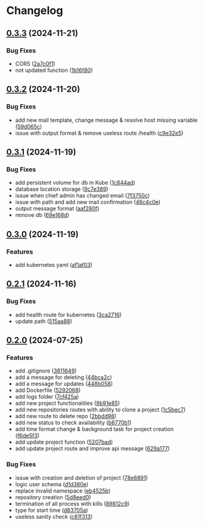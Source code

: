 # Changelog

## [0.3.3](https://github.com/IMT-BS-Digital-Economics/ideal_lab_back/compare/v0.3.2...v0.3.3) (2024-11-21)


### Bug Fixes

* CORS ([2a7c0f1](https://github.com/IMT-BS-Digital-Economics/ideal_lab_back/commit/2a7c0f12a71a71a00e35b62c02ecc31e0457a396))
* not updated function ([1b16f80](https://github.com/IMT-BS-Digital-Economics/ideal_lab_back/commit/1b16f80b9554d16dff1ff04f4814b14e556d273b))

## [0.3.2](https://github.com/IMT-BS-Digital-Economics/ideal_lab_back/compare/v0.3.1...v0.3.2) (2024-11-20)


### Bug Fixes

* add new mail template, change message & resolve host missing variable ([59d065c](https://github.com/IMT-BS-Digital-Economics/ideal_lab_back/commit/59d065c0a8150ada1aa3498e76d24dff17b1223b))
* issue with output format & remove useless route /health ([c9e32e5](https://github.com/IMT-BS-Digital-Economics/ideal_lab_back/commit/c9e32e51523b7c88f126beab5056c5412f0d38fa))

## [0.3.1](https://github.com/IMT-BS-Digital-Economics/ideal_lab_back/compare/v0.3.0...v0.3.1) (2024-11-19)


### Bug Fixes

* add persistent volume for db in Kube ([1c844ad](https://github.com/IMT-BS-Digital-Economics/ideal_lab_back/commit/1c844ad3cae284e41821b0971c49036aabe95bf3))
* database location storage ([9c7e389](https://github.com/IMT-BS-Digital-Economics/ideal_lab_back/commit/9c7e389d48aac5d8c3db50abcbdb38397946cc90))
* issue when chief admin has changed email ([7f3750c](https://github.com/IMT-BS-Digital-Economics/ideal_lab_back/commit/7f3750c0001f63c19c578ade186a03cb0a379c84))
* issue with path and add new mail confirmation ([46c4c0e](https://github.com/IMT-BS-Digital-Economics/ideal_lab_back/commit/46c4c0ea4902ae4a8a0bece486c9b46b078f279f))
* output message format ([aaf280f](https://github.com/IMT-BS-Digital-Economics/ideal_lab_back/commit/aaf280fab85184cb6ce648b72b8b2835d28a7155))
* remove db ([69e168d](https://github.com/IMT-BS-Digital-Economics/ideal_lab_back/commit/69e168daa0340b3d53b2016533d6fe2825dae4e0))

## [0.3.0](https://github.com/IMT-BS-Digital-Economics/ideal_lab_back/compare/v0.2.1...v0.3.0) (2024-11-19)


### Features

* add kubernetes yaml ([af1af03](https://github.com/IMT-BS-Digital-Economics/ideal_lab_back/commit/af1af038efdd04bfd3d66b0acbe0118cda571253))

## [0.2.1](https://github.com/IMT-BS-Digital-Economics/ideal_lab_back/compare/v0.2.0...v0.2.1) (2024-11-16)


### Bug Fixes

* add health route for kubernetes ([3ca2716](https://github.com/IMT-BS-Digital-Economics/ideal_lab_back/commit/3ca2716993f457b07f6e54a46ca92a794ab831f0))
* update path ([515aa88](https://github.com/IMT-BS-Digital-Economics/ideal_lab_back/commit/515aa880631923ae15778d641f06b0b3c70c3fa7))

## [0.2.0](https://github.com/IMT-BS-Digital-Economics/ideal_lab_back/compare/v0.1.0...v0.2.0) (2024-07-25)


### Features

* add .gitignore ([3811649](https://github.com/IMT-BS-Digital-Economics/ideal_lab_back/commit/381164975f8c6e31fec202130753c6ce83c0e12a))
* add a message for deleting ([44bca2c](https://github.com/IMT-BS-Digital-Economics/ideal_lab_back/commit/44bca2ca3d3d785ccb1cc61dce35196327daa985))
* add a message for updates ([448b058](https://github.com/IMT-BS-Digital-Economics/ideal_lab_back/commit/448b058c33d416dd559efe37785c2dac2c952cf9))
* add Dockerfile ([5292068](https://github.com/IMT-BS-Digital-Economics/ideal_lab_back/commit/529206831dcfcbd2fc8810151179e008777bf707))
* add logs folder ([7cf425a](https://github.com/IMT-BS-Digital-Economics/ideal_lab_back/commit/7cf425a30e71a87f4ae2ab568d33cbd2d2c94253))
* add new project functionalities ([9b91e85](https://github.com/IMT-BS-Digital-Economics/ideal_lab_back/commit/9b91e85ccfb7ac7889195a3ffcaaaa2b083e00c7))
* add new repositories routes with ability to clone a project ([1c5bec7](https://github.com/IMT-BS-Digital-Economics/ideal_lab_back/commit/1c5bec7f4a282bf1c4df4772e0a2ac6d0327d0bc))
* add new route to delete repo ([2bbdd98](https://github.com/IMT-BS-Digital-Economics/ideal_lab_back/commit/2bbdd982ffccf17618a4666e16f1b714fd8e68f7))
* add new status to check availability ([b8770b1](https://github.com/IMT-BS-Digital-Economics/ideal_lab_back/commit/b8770b120097fdf11725ea1f7b1529d49532564b))
* add time format change & background task for project creation ([f6de5f3](https://github.com/IMT-BS-Digital-Economics/ideal_lab_back/commit/f6de5f31f7072c5127d00707e908957ebf5ceadb))
* add update project function ([5207bad](https://github.com/IMT-BS-Digital-Economics/ideal_lab_back/commit/5207bad9cea609ce348ad3620709b713bc44aa8b))
* add update project route and improve api message ([629a177](https://github.com/IMT-BS-Digital-Economics/ideal_lab_back/commit/629a1779fc5deb47c949ec9a826788f75a7ae417))


### Bug Fixes

* issue with creation and deletion of project ([78e6891](https://github.com/IMT-BS-Digital-Economics/ideal_lab_back/commit/78e689174dd19776839308ac0374da61cdbbb25a))
* logic user schema ([d1d380e](https://github.com/IMT-BS-Digital-Economics/ideal_lab_back/commit/d1d380ed4d6ddb44f5525e2ba6d5ed448cd72e31))
* replace invalid namespace ([eb4525b](https://github.com/IMT-BS-Digital-Economics/ideal_lab_back/commit/eb4525ba24b1283eb5e8580d1037a3d1e1e6e460))
* repository creation ([5d8eed0](https://github.com/IMT-BS-Digital-Economics/ideal_lab_back/commit/5d8eed07a77cfe1ff4604ddcd5b749b293e1cc95))
* termination of all process with kills ([89812c9](https://github.com/IMT-BS-Digital-Economics/ideal_lab_back/commit/89812c90b0d51c113d779c5dc4b5044637aea203))
* type for start time ([d83705a](https://github.com/IMT-BS-Digital-Economics/ideal_lab_back/commit/d83705a124ba73a6a8d9d1b1493812e74425cdb5))
* useless sanity check ([c81f313](https://github.com/IMT-BS-Digital-Economics/ideal_lab_back/commit/c81f3131907c98beb1bbfb5c7de4d4138f21c073))

